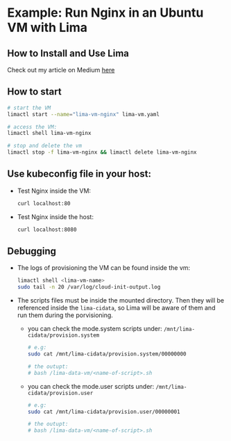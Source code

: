 # Example: Run Nginx in an Ubuntu VM with Lima

## How to Install and Use Lima
Check out my article on Medium [here](https://medium.com/@jehadnasser/sick-of-running-vagrant-on-apple-silicon-meet-lima-efc41994bb21)

## How to start
```sh
# start the VM
limactl start --name="lima-vm-nginx" lima-vm.yaml

# access the VM:
limactl shell lima-vm-nginx

# stop and delete the vm
limactl stop -f lima-vm-nginx && limactl delete lima-vm-nginx
```

## Use kubeconfig file in your host:
- Test Nginx inside the VM:
  ```sh
  curl localhost:80
  ```

- Test Nginx inside the host:
  ```sh
  curl localhost:8080
  ```


## Debugging
- The logs of provisioning the VM can be found inside the vm:
    ```sh
    limactl shell <lima-vm-name>
    sudo tail -n 20 /var/log/cloud-init-output.log
    ```

- The scripts files must be inside the mounted directory. Then they will be referenced inside the `lima-cidata`, so Lima will be aware of them and run them during the porvisioning. 
  - you can check the mode.system scripts under: `/mnt/lima-cidata/provision.system`
    ```sh
    # e.g:
    sudo cat /mnt/lima-cidata/provision.system/00000000

    # the outupt:
    # bash /lima-data-vm/<name-of-script>.sh
    ```
  - you can check the mode.user scripts under: `/mnt/lima-cidata/provision.user`
    ```sh
    # e.g:
    sudo cat /mnt/lima-cidata/provision.user/00000001

    # the outupt:
    # bash /lima-data-vm/<name-of-script>.sh
    ```
